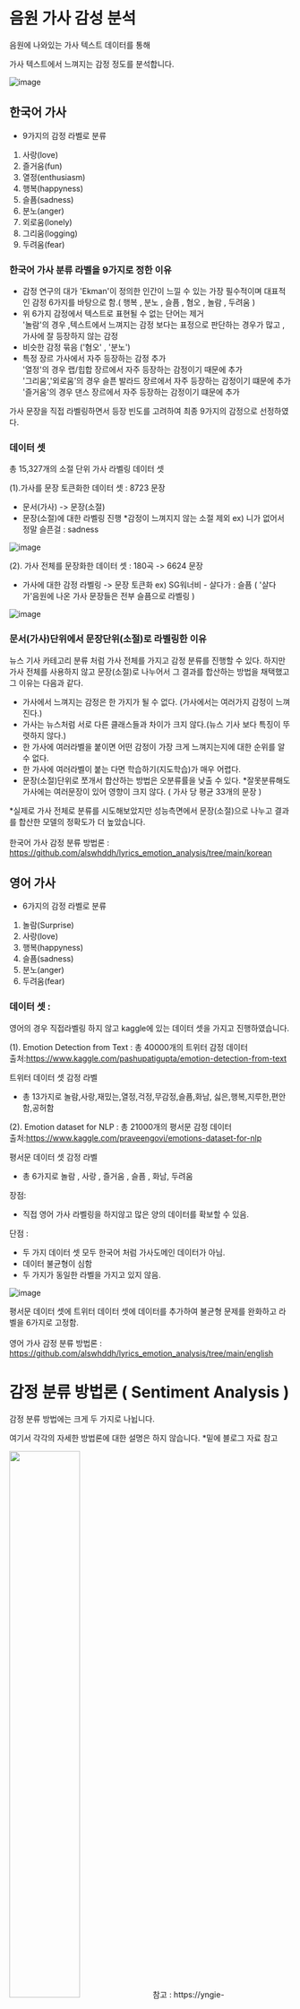 # 음원 가사 감성 분석

음원에 나와있는 가사 텍스트 데이터를 통해 

가사 텍스트에서 느껴지는 감정 정도를 분석합니다.

![image](https://user-images.githubusercontent.com/23625693/126462485-5e9bab8f-dd30-43cf-a869-477d5cce7c24.png)

## 한국어 가사

- 9가지의 감정 라벨로 분류

1. 사랑(love)
2. 즐거움(fun)
3. 열정(enthusiasm)
4. 행복(happyness)
5. 슬픔(sadness)
6. 분노(anger)
7. 외로움(lonely)
8. 그리움(logging)
9. 두려움(fear)

### 한국어 가사 분류 라벨을 9가지로 정한 이유
- 감정 연구의 대가 'Ekman'이 정의한 인간이 느낄 수 있는 가장 필수적이며 대표적인 감정 6가지를 바탕으로 함.( 행복 , 분노 , 슬픔 , 혐오 , 놀람 , 두려움 )
- 위 6가지 감정에서 텍스트로 표현될 수 없는 단어는 제거<br>
  '놀람'의 경우 ,텍스트에서 느껴지는 감정 보다는 표정으로 판단하는 경우가 많고 , 가사에 잘 등장하지 않는 감정
- 비슷한 감정 묶음 ('혐오' , '분노')
- 특정 장르 가사에서 자주 등장하는 감정 추가<br>
  '열정'의 경우 랩/힙합 장르에서 자주 등장하는 감정이기 때문에 추가<br>
  '그리움','외로움'의 경우 슬픈 발라드 장르에서 자주 등장하는 감정이기 떄문에 추가<br>
  '즐거움'의 경우 댄스 장르에서 자주 등장하는 감정이기 떄문에 추가<br>

가사 문장을 직접 라벨링하면서 등장 빈도를 고려하여 최종 9가지의 감정으로 선정하였다.

### 데이터 셋 
 총 15,327개의 소절 단위 가사 라벨링 데이터 셋

(1).가사를 문장 토큰화한 데이터 셋 : 8723 문장
  - 문서(가사) -> 문장(소절)
  - 문장(소절)에 대한 라벨링 진행 *감정이 느껴지지 않는 소절 제외
     ex) 니가 없어서 정말 슬픈걸 : sadness
     
![image](https://user-images.githubusercontent.com/23625693/126469011-8a28bfce-b6fe-40cb-ac94-8b90c1e8dbe0.png)

(2). 가사 전체를 문장화한 데이터 셋 : 180곡 -> 6624 문장
  - 가사에 대한 감정 라벨링 -> 문장 토큰화
  ex) SG워너비 - 살다가 : 슬픔 ( '살다가'음원에 나온 가사 문장들은 전부 슬픔으로 라벨링 )

![image](https://user-images.githubusercontent.com/23625693/126617993-5217a6f6-123f-4455-a2c8-d05384773b8b.png)

### 문서(가사)단위에서 문장단위(소절)로 라벨링한 이유

뉴스 기사 카테고리 분류 처럼 가사 전체를 가지고 감정 분류를 진행할 수 있다.
하지만 가사 전체를 사용하지 않고 문장(소절)로 나누어서 그 결과를 합산하는 방법을 채택했고 그 이유는 다음과 같다.

 - 가사에서 느껴지는 감정은 한 가지가 될 수 없다. (가사에서는 여러가지 감정이 느껴진다.)
 - 가사는 뉴스처럼 서로 다른 클래스들과 차이가 크지 않다.(뉴스 기사 보다 특징이 뚜렷하지 않다.)
 - 한 가사에 여러라벨을 붙이면 어떤 감정이 가장 크게 느껴지는지에 대한 순위를 알 수 없다.
 - 한 가사에 여러라벨이 붙는 다면 학습하기(지도학습)가 매우 어렵다.
 - 문장(소절)단위로 쪼개서 합산하는 방법은 오분류률을 낮출 수 있다. *잘못분류해도 가사에는 여러문장이 있어 영향이 크지 않다. ( 가사 당 평균 33개의 문장 )

*실제로 가사 전체로 분류를 시도해보았지만 성능측면에서 문장(소절)으로 나누고 결과를 합산한 모델의 정확도가 더 높았습니다.
<br>
<br>
한국어 가사 감정 분류 방법론 : https://github.com/alswhddh/lyrics_emotion_analysis/tree/main/korean


## 영어 가사

- 6가지의 감정 라벨로 분류

1. 놀람(Surprise)
2. 사랑(love)
3. 행복(happyness)
4. 슬픔(sadness)
5. 분노(anger)
6. 두려움(fear)

### 데이터 셋 : 

영어의 경우 직접라벨링 하지 않고 kaggle에 있는 데이터 셋을 가지고 진행하였습니다.

(1). Emotion Detection from Text : 총 40000개의 트위터 감정 데이터<br>
출처:https://www.kaggle.com/pashupatigupta/emotion-detection-from-text

트위터 데이터 셋 감정 라벨
- 총 13가지로 놀람,사랑,재밌는,열정,걱정,무감정,슬픔,화남, 싫은,행복,지루한,편안함,공허함

(2). Emotion dataset for NLP : 총 21000개의 평서문 감정 데이터<br>
출처:https://www.kaggle.com/praveengovi/emotions-dataset-for-nlp

평서문 데이터 셋 감정 라벨
- 총 6가지로 놀람 , 사랑 , 즐거움 , 슬픔 , 화남, 두려움

장점: 
- 직접 영어 가사 라벨링을 하지않고 많은 양의 데이터를 확보할 수 있음.

단점 : 
- 두 가지 데이터 셋 모두 한국어 처럼 가사도메인 데이터가 아님.
- 데이터 불균형이 심함
- 두 가지가 동일한 라벨을 가지고 있지 않음.

![image](https://user-images.githubusercontent.com/23625693/126472345-c655918b-a149-4425-b27b-910fda06ff00.png)

평서문 데이터 셋에 트위터 데이터 셋에 데이터를 추가하여 불균형 문제를 완화하고 라벨을 6가지로 고정함.
<br>
<br>
영어 가사 감정 분류 방법론 : https://github.com/alswhddh/lyrics_emotion_analysis/tree/main/english


# 감정 분류 방법론 ( Sentiment Analysis )
감정 분류 방법에는 크게 두 가지로 나뉩니다.

여기서 각각의 자세한 방법론에 대한 설명은 하지 않습니다. *밑에 블로그 자료 참고

<img src = "https://user-images.githubusercontent.com/23625693/126761530-eb7c29a9-2007-44b9-8f19-5bb3212b4699.png" width="50%" height="50%">
참고 : https://yngie-c.github.io/nlp/2020/07/31/sentiment_analysis/ 


## 1. Lexicon-based Approach - 사전 기반 접근 법 

Corpus-based ( 말뭉치 기반 감정 사전 구축 방법 )
 - 말뭉치에 맞는 적절한 감성 어휘를 재구축하는 말뭉치 기반 접근 방법
 - 도메인 의존성을 극복할 수 있다.
 - 좋은 사전 구축을 위해서 많은 데이터(거대한 말뭉치)를 필요로 함.
<br>
가사(말뭉치)들을 사용하여 가사 도메인에 맞는 감정 단어 사전을 구축하면 감정 분석을 진행할 수 있다.<br>

단점: 등장 단어들을 구축한 사전에 대입시켜서 감정 분석을 진행하는 것이기 때문에 순서와 문맥을 전혀 고려하지 않는다.<br>

예를 들면 <br> 
'좋아하는 사람과 만날 수 없네요' 라는 문장은 '슬픔'에 대한 가사지만 사전기반으로 분석한다면<br>
'좋아한다' , '사람' , '만나다' , '없다' 이렇게 분석되기 때문에 '사랑'으로 분류할 확률이 높다.<br>

#### 한마디로 정의하면 단어만 고려한다.
반어법/부정어 에 대해 대처할 방법이 없다.

## 2. Machine Learning Approach - 기계 학습 기반 

Neural Network ( 딥러닝 기반 감정 분석 )
 - 딥러닝 기반 문장 다중 분류(multi class)학습을 진행하면 문제를 해결 할 수 있음.
 - RNN , LSTM , CNN , BERT 와 같은 지도학습 모델들이 이미 존재함.
 - 단어의 순서를 고려하고 전체적인 문맥을 고려함.

단점 :특징 찾아내서 분류하기 때문에 비슷한 세부 감정을 분류할 때 정확도가 많이 떨어짐.<br>
 머신러닝 모델은 '사랑'과 '슬픔'은 잘 구분하지만 '사랑'과 '즐거움'에 대한 분류 정확도가 많이 떨어짐

#### 현재 학습데이터의 양이 학습하기에는 너무 부족함 ( 약 15000개의 문장 데이터 )

*15000개의 문장 데이터로 BERT 다중 분류 학습(9개의 감정 클래스)을 진행했을 때 40%의 정확도를 보였음.

